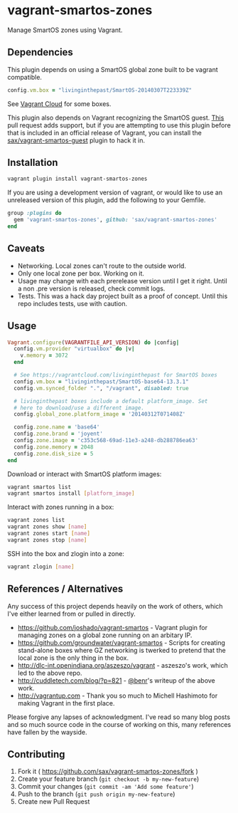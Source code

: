 vagrant-smartos-zones
=====================

Manage SmartOS zones using Vagrant.

## Dependencies

This plugin depends on using a SmartOS global zone built to be vagrant
compatible.

```ruby
config.vm.box = "livinginthepast/SmartOS-20140307T223339Z"
```

See [Vagrant Cloud](https://vagrantcloud.com/livinginthepast) for some boxes.

This plugin also depends on Vagrant recognizing the SmartOS guest. 
[This](https://github.com/mitchellh/vagrant/pull/3102) pull request adds
support, but if you are attempting to use this plugin before that is
included in an official release of Vagrant, you can install the
[sax/vagrant-smartos-guest](https://github.com/sax/vagrant-smartos-guest)
plugin to hack it in.

## Installation

```bash
vagrant plugin install vagrant-smartos-zones
```

If you are using a development version of vagrant, or would like to use
an unreleased version of this plugin, add the following to your Gemfile.

```ruby
group :plugins do
  gem 'vagrant-smartos-zones', github: 'sax/vagrant-smartos-zones'
end
```

## Caveats

* Networking. Local zones can't route to the outside world.
* Only one local zone per box. Working on it.
* Usage may change with each prerelease version until I get it
  right. Until a non .pre version is released, check commit logs.
* Tests. This was a hack day project built as a proof of concept.
  Until this repo includes tests, use with caution.

## Usage

```ruby
Vagrant.configure(VAGRANTFILE_API_VERSION) do |config|
  config.vm.provider "virtualbox" do |v|
    v.memory = 3072
  end

  # See https://vagrantcloud.com/livinginthepast for SmartOS boxes
  config.vm.box = "livinginthepast/SmartOS-base64-13.3.1"
  config.vm.synced_folder ".", "/vagrant", disabled: true

  # livinginthepast boxes include a default platform_image. Set
  # here to download/use a different image.
  config.global_zone.platform_image = '20140312T071408Z'

  config.zone.name = 'base64'
  config.zone.brand = 'joyent'
  config.zone.image = 'c353c568-69ad-11e3-a248-db288786ea63'
  config.zone.memory = 2048
  config.zone.disk_size = 5
end
```

Download or interact with SmartOS platform images:

```bash
vagrant smartos list
vagrant smartos install [platform_image]
```

Interact with zones running in a box:

```bash
vagrant zones list
vagrant zones show [name]
vagrant zones start [name]
vagrant zones stop [name]
```

SSH into the box and zlogin into a zone:

```bash
vagrant zlogin [name]
```

## References / Alternatives

Any success of this project depends heavily on the work of others,
which I've either learned from or pulled in directly.

* https://github.com/joshado/vagrant-smartos - Vagrant plugin for
  managing zones on a global zone running on an arbitary IP.
* https://github.com/groundwater/vagrant-smartos - Scripts for 
  creating stand-alone boxes where GZ networking is twerked to pretend
  that the local zone is the only thing in the box.
* http://dlc-int.openindiana.org/aszeszo/vagrant - aszeszo's work,
  which led to the above repo.
* http://cuddletech.com/blog/?p=821 - [@benr](https://github.com/benr)'s
  writeup of the above work.
* http://vagrantup.com - Thank you so much to Michell Hashimoto for
  making Vagrant in the first place.

Please forgive any lapses of acknowledgment. I've read so many blog
posts and so much source code in the course of working on this, many
references have fallen by the wayside.

## Contributing

1. Fork it ( https://github.com/sax/vagrant-smartos-zones/fork )
2. Create your feature branch (`git checkout -b my-new-feature`)
3. Commit your changes (`git commit -am 'Add some feature'`)
4. Push to the branch (`git push origin my-new-feature`)
5. Create new Pull Request
